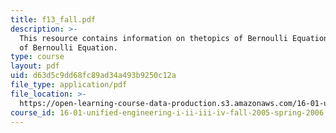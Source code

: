 ```yaml
---
title: f13_fall.pdf
description: >-
  This resource contains information on thetopics of Bernoulli Equation and Uses
  of Bernoulli Equation.
type: course
layout: pdf
uid: d63d5c9dd68fc89ad34a493b9250c12a
file_type: application/pdf
file_location: >-
  https://open-learning-course-data-production.s3.amazonaws.com/16-01-unified-engineering-i-ii-iii-iv-fall-2005-spring-2006/d63d5c9dd68fc89ad34a493b9250c12a_f13_fall.pdf
course_id: 16-01-unified-engineering-i-ii-iii-iv-fall-2005-spring-2006
---
```

